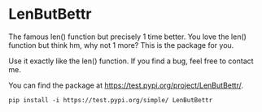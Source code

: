 # LenButBettr

The famous len() function but precisely 1 time better.
You love the len() function but think hm, why not 1 more?
This is the package for you.

Use it exactly like the len() function.
If you find a bug, feel free to contact me.

You can find the package at https://test.pypi.org/project/LenButBettr/.

```pip install -i https://test.pypi.org/simple/ LenButBettr```
